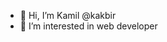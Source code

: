 - 👋 Hi, I’m Kamil @kakbir
- 👀 I’m interested in web developer


<!---
kakbir/kakbir is a ✨ special ✨ repository because its `README.md` (this file) appears on your GitHub profile.
You can click the Preview link to take a look at your changes.
--->
